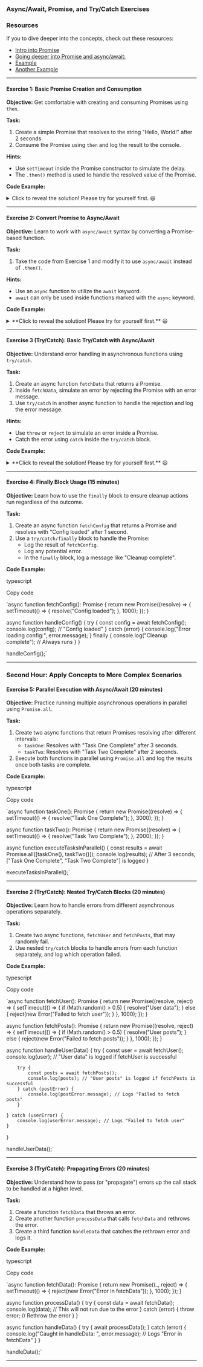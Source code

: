 ### **Async/Await, Promise, and Try/Catch Exercises**

### **Resources**

If you to dive deeper into the concepts, check out these resources:

-   [Intro into Promise](https://www.geeksforgeeks.org/how-to-use-async-await-with-a-promise-in-typescript/)
-   [Going deeper into Promise and async/await:](https://www.atatus.com/blog/introduction-to-async-await-in-typescript/)
-   [Example](https://medium.com/grid-solutions/asynchronous-programming-in-typescript-has-been-greatly-simplified-with-the-introduction-of-d104775ed3ab)
-   [Another Example](https://www.typescriptlang.org/play/#example/async-await)

* * * * *

#### **Exercise 1: Basic Promise Creation and Consumption**

**Objective:** Get comfortable with creating and consuming Promises using `then`.

**Task:**

1.  Create a simple Promise that resolves to the string "Hello, World!" after 2 seconds.
2.  Consume the Promise using `then` and log the result to the console.

**Hints:**

-   Use `setTimeout` inside the Promise constructor to simulate the delay.
-   The `.then()` method is used to handle the resolved value of the Promise.


**Code Example:**
<details>
  <summary>
    Click to reveal the solution! Please try for yourself first. 😃
  </summary>

  ```typescript
  const greetingPromise = new Promise<string>((resolve, reject) => {
    setTimeout(() => {
        resolve("Hello, World!");
    }, 2000);
    });
    
    greetingPromise.then((message) => {
        console.log(message); // After 2 seconds, "Hello, World!" should be logged
    });

  ```
</details>

* * * * *

#### **Exercise 2: Convert Promise to Async/Await**

**Objective:** Learn to work with `async/await` syntax by converting a Promise-based function.

**Task:**

1.  Take the code from Exercise 1 and modify it to use `async/await` instead of `.then()`.

**Hints:**

-   Use an `async` function to utilize the `await` keyword.
-   `await` can only be used inside functions marked with the `async` keyword.

**Code Example:**

<details>
  <summary>
    **Click to reveal the solution! Please try for yourself first.** 😃
  </summary>

  ```typescript
  const greetingPromise = new Promise<string>((resolve, reject) => {
    setTimeout(() => {
        resolve("Hello, World!");
    }, 2000);
    });
    
    async function displayGreeting() {
        const message = await greetingPromise;
        console.log(message); // After 2 seconds, "Hello, World!" should be logged
    }
    
    displayGreeting();

  ```
</details>

* * * * *

#### **Exercise 3 (Try/Catch): Basic Try/Catch with Async/Await**

**Objective:** Understand error handling in asynchronous functions using `try/catch`.

**Task:**

1.  Create an async function `fetchData` that returns a Promise.
2.  Inside `fetchData`, simulate an error by rejecting the Promise with an error message.
3.  Use `try/catch` in another async function to handle the rejection and log the error message.

**Hints:**

-   Use `throw` or `reject` to simulate an error inside a Promise.
-   Catch the error using `catch` inside the `try/catch` block.

  
**Code Example:**

<details>
  <summary>
    **Click to reveal the solution! Please try for yourself first.** 😃
  </summary>

  ```typescript
  async function fetchData(): Promise<string> {
    return new Promise((_, reject) => {
        setTimeout(() => {
            reject(new Error("Failed to fetch data"));
        }, 1000);
    });
  }
  
  async function handleData() {
      try {
          const data = await fetchData();
          console.log(data); // This will not run because an error is thrown
      } catch (error) {
          console.log(error.message); // "Failed to fetch data" is logged
      }
  }
  
  handleData();
  ```
</details>

* * * * *

#### **Exercise 4: Finally Block Usage (15 minutes)**

**Objective:** Learn how to use the `finally` block to ensure cleanup actions run regardless of the outcome.

**Task:**

1.  Create an async function `fetchConfig` that returns a Promise and resolves with "Config loaded" after 1 second.
2.  Use a `try/catch/finally` block to handle the Promise:
    -   Log the result of `fetchConfig`.
    -   Log any potential error.
    -   In the `finally` block, log a message like "Cleanup complete".

**Code Example:**

typescript

Copy code

`async function fetchConfig(): Promise<string> {
    return new Promise((resolve) => {
        setTimeout(() => {
            resolve("Config loaded");
        }, 1000);
    });
}

async function handleConfig() {
    try {
        const config = await fetchConfig();
        console.log(config); // "Config loaded"
    } catch (error) {
        console.log("Error loading config:", error.message);
    } finally {
        console.log("Cleanup complete"); // Always runs
    }
}

handleConfig();`

* * * * *

### **Second Hour: Apply Concepts to More Complex Scenarios**

#### **Exercise 5: Parallel Execution with Async/Await (20 minutes)**

**Objective:** Practice running multiple asynchronous operations in parallel using `Promise.all`.

**Task:**

1.  Create two async functions that return Promises resolving after different intervals:
    -   `taskOne`: Resolves with "Task One Complete" after 3 seconds.
    -   `taskTwo`: Resolves with "Task Two Complete" after 2 seconds.
2.  Execute both functions in parallel using `Promise.all` and log the results once both tasks are complete.

**Code Example:**

typescript

Copy code

`async function taskOne(): Promise<string> {
    return new Promise((resolve) => {
        setTimeout(() => {
            resolve("Task One Complete");
        }, 3000);
    });
}

async function taskTwo(): Promise<string> {
    return new Promise((resolve) => {
        setTimeout(() => {
            resolve("Task Two Complete");
        }, 2000);
    });
}

async function executeTasksInParallel() {
    const results = await Promise.all([taskOne(), taskTwo()]);
    console.log(results); // After 3 seconds, ["Task One Complete", "Task Two Complete"] is logged
}

executeTasksInParallel();`

* * * * *

#### **Exercise 2 (Try/Catch): Nested Try/Catch Blocks (20 minutes)**

**Objective:** Learn how to handle errors from different asynchronous operations separately.

**Task:**

1.  Create two async functions, `fetchUser` and `fetchPosts`, that may randomly fail.
2.  Use nested `try/catch` blocks to handle errors from each function separately, and log which operation failed.

**Code Example:**

typescript

Copy code

`async function fetchUser(): Promise<string> {
    return new Promise((resolve, reject) => {
        setTimeout(() => {
            if (Math.random() > 0.5) {
                resolve("User data");
            } else {
                reject(new Error("Failed to fetch user"));
            }
        }, 1000);
    });
}

async function fetchPosts(): Promise<string> {
    return new Promise((resolve, reject) => {
        setTimeout(() => {
            if (Math.random() > 0.5) {
                resolve("User posts");
            } else {
                reject(new Error("Failed to fetch posts"));
            }
        }, 1000);
    });
}

async function handleUserData() {
    try {
        const user = await fetchUser();
        console.log(user); // "User data" is logged if fetchUser is successful

        try {
            const posts = await fetchPosts();
            console.log(posts); // "User posts" is logged if fetchPosts is successful
        } catch (postError) {
            console.log(postError.message); // Logs "Failed to fetch posts"
        }

    } catch (userError) {
        console.log(userError.message); // Logs "Failed to fetch user"
    }
}

handleUserData();`

* * * * *

#### **Exercise 3 (Try/Catch): Propagating Errors (20 minutes)**

**Objective:** Understand how to pass (or "propagate") errors up the call stack to be handled at a higher level.

**Task:**

1.  Create a function `fetchData` that throws an error.
2.  Create another function `processData` that calls `fetchData` and rethrows the error.
3.  Create a third function `handleData` that catches the rethrown error and logs it.

**Code Example:**

typescript

Copy code

`async function fetchData(): Promise<string> {
    return new Promise((_, reject) => {
        setTimeout(() => {
            reject(new Error("Error in fetchData"));
        }, 1000);
    });
}

async function processData() {
    try {
        const data = await fetchData();
        console.log(data); // This will not run due to the error
    } catch (error) {
        throw error; // Rethrow the error
    }
}

async function handleData() {
    try {
        await processData();
    } catch (error) {
        console.log("Caught in handleData: ", error.message); // Logs "Error in fetchData"
    }
}

handleData();`

* * * * *
